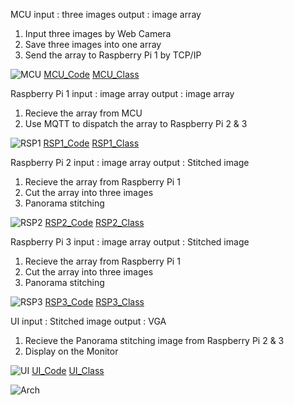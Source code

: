 MCU
input  : three images
output : image array
1. Input three images by Web Camera
2. Save three images into one array
3. Send the array to Raspberry Pi 1 by TCP/IP

![MCU](https://github.com/digiplusdaniel/embedded/blob/master/3.Design/MCU_block.png)
[MCU_Code](https://github.com/digiplusdaniel/embedded/blob/master/6.Source%20Code/MCU_TCPSend.py)
[MCU_Class](https://github.com/digiplusdaniel/embedded/blob/master/2.Analysis/MCU_class.png)

Raspberry Pi 1
input  : image array
output : image array
1. Recieve the array from MCU
2. Use MQTT to dispatch the array to Raspberry Pi 2 & 3

![RSP1](https://github.com/digiplusdaniel/embedded/blob/master/3.Design/RSP1_block.png)
[RSP1_Code](https://github.com/digiplusdaniel/embedded/blob/master/6.Source%20Code/Rasp1_MQTTPUB_ImageArray_TCPRecive.py)
[RSP1_Class](https://github.com/digiplusdaniel/embedded/blob/master/2.Analysis/RSP_Distributor.png)

Raspberry Pi 2
input  : image array
output : Stitched image
1. Recieve the array from Raspberry Pi 1
2. Cut the array into three images
3. Panorama stitching

![RSP2](https://github.com/digiplusdaniel/embedded/blob/master/3.Design/RSP2_block.png)
[RSP2_Code](https://github.com/digiplusdaniel/embedded/blob/master/6.Source%20Code/Rasp2_MQTTSCB_Panorama_TCPSend.py)
[RSP2_Class](https://github.com/digiplusdaniel/embedded/blob/master/2.Analysis/RSP_Distributor.png)

Raspberry Pi 3
input  : image array
output : Stitched image
1. Recieve the array from Raspberry Pi 1
2. Cut the array into three images
3. Panorama stitching

![RSP3](https://github.com/digiplusdaniel/embedded/blob/master/3.Design/RSP3_block.png)
[RSP3_Code](https://github.com/digiplusdaniel/embedded/blob/master/6.Source%20Code/Rasp2_MQTTSCB_Panorama_TCPSend.py)
[RSP3_Class](https://github.com/digiplusdaniel/embedded/blob/master/2.Analysis/RSP_Executor.png)

UI
input  : Stitched image
output : VGA 
1. Recieve the Panorama stitching image from Raspberry Pi 2 & 3
2. Display on the Monitor

![UI](https://github.com/digiplusdaniel/embedded/blob/master/3.Design/UI_block.png)
[UI_Code](https://github.com/digiplusdaniel/embedded/blob/master/6.Source%20Code/UI/UI/Form1.cs)
[UI_Class](https://github.com/digiplusdaniel/embedded/blob/master/2.Analysis/UI_class.png)

![Arch](https://github.com/digiplusdaniel/embedded/blob/master/3.Design/Architecture%20diagram.png)
